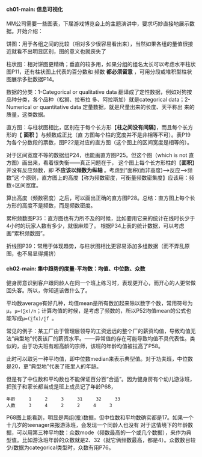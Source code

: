 #### ch01-main: 信息可视化

MM公司需要一些图表，下届游戏博览会上的主题演讲中，要求巧妙直接地展示数据。开始介绍：

饼图：用于各组之间的比较（相对多少很容易看出来），当然如果各组的量值很接近就看不出明显区别，图的意义也就丧失了

柱状图：相对饼图更精确；垂直的较多用，如果分组的组名太长可以考虑水平柱状图P11，还有柱状图上代表的百分数和
频数 __都必须留意__ ，可用分段或堆积型柱状图展示多批数据P14。

数据的分类：1-Categorical or qualitative data 翻译成了定性数据，例如对狗按品种分类，各个品种（松狮、拉布拉
多、阿拉斯加）就是categorical data；2-Numerical or quantitative data 定量数据，就是尺量出来的长度、天平称出
来的质量，这类数据。

直方图：与柱状图相比，区别在于每个长方形【__柱之间没有间隔__】，而且每个长方形的【 __面积__ 】与频数成正比（直
方图每个柱的宽度并不是非相等不可）。表P19为各个分数段的票数，图P22是对应的直方图（这个图上的区间宽度是相等的）。

对于区间宽度不等的数据组P24，也能画直方图P25。但这个图（which is not 直方图）画出来，看着很失衡——真正问题在于，
这个图上每个长方形柱的【__面积__】并没有反应频数，即 __不应该以频数为纵轴__ 。考虑到“面积(而非高度)-->反应-->频数”这
个原则，直方图上的高度【称为频数密度，可衡量频数密集度】应该用：频数÷区间宽度。

算出高度（频数密度）之后，可以画出正确的直方图P28。总结：直方图上每个长方形的高度不是频数，而是频数密度。

累积频数图P35：直方图也有力所不及的时候，比如要用它来的统计在线时长少于4小时的玩家人数有多少，就很麻烦了。
根据P34上表的统计数据，可以考虑画“累积频数图”。

折线图P39：常用于体现趋势，与柱状图相比更容易添加多组数据（而不弄乱原图，也不易显得拥挤）

#### ch02-main: 集中趋势的度量-平均数：均值、中位数、众数

健身房意识到客户跟同龄人在同一个班上练习时，表现更开心，而开心的人更常做回头客。所以，你知道该做什么了。

平均数average有好几种，均值mean是所有数加起来除以数字个数，常用符号为μ，```μ=(∑x)/n```；计算均值的时候，是考虑了频数的，所以P52均值mean的公式也能写成```μ=(∑fx)/∑f ```。

常见的例子：某工厂由于管理层领导的工资远远的整个厂的薪资均值，导致均值无法“典型地”代表该厂的薪资水平。——异常值的存在可能导致均值不具代表性。类似的，由于功夫班有超高龄的宗师，该班的年龄均值被拉高了P58。
  
此时可以取另一种平均值，即中位数median来表示典型值。对于功夫班，中位数是20，更“典型地”代表了班里人的年龄。

但是有了中位数和平均数也不能保证百分百“合适”。因为健身房有个幼儿游泳班，把孩子和家长都当成是班上成员记了年龄P68，
```
年龄     1     2     3     31     32     33
人数     3     4     2     2     4     3
```
P68图上能看到，明显是两组(批)数据，但中位数和平均数确实都是17。如果一个十几岁的teenager来报游泳班，会发现一个同龄人也没有
对于这情境下的年龄数据，可以用第三种平均数：众数mode（频数最高的一个或几个数据），来作为典型值。比如游泳班年龄的众数就是2、32（就它俩频数最高，都是4）。众数数目较少/数据为categorical类型时，众数有用P76。

